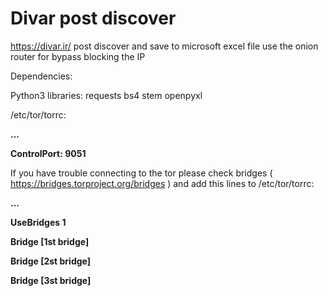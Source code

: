 # Divar post discover

https://divar.ir/ post discover and save to microsoft excel file
use the onion router for bypass blocking the IP

Dependencies:

Python3 libraries:
  requests
  bs4
  stem
  openpyxl

/etc/tor/torrc:

**...**

**ControlPort: 9051**


If you have trouble connecting to the tor please check bridges ( https://bridges.torproject.org/bridges )
and add this lines to /etc/tor/torrc:

**...**

**UseBridges 1**

**Bridge [1st bridge]**

**Bridge [2st bridge]**

**Bridge [3st bridge]**




